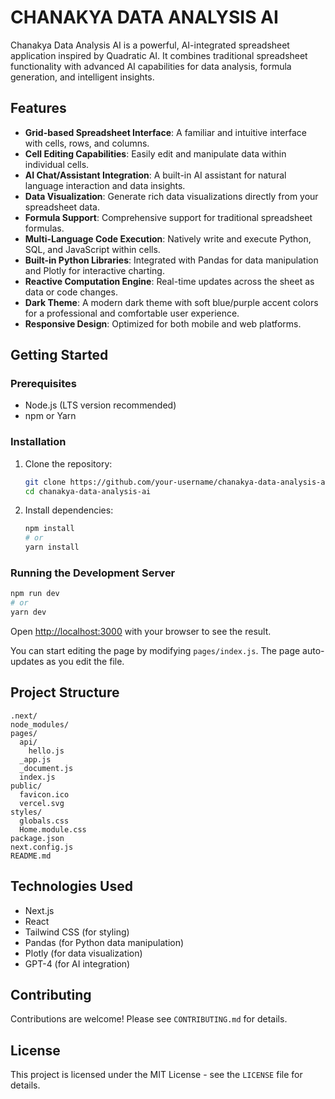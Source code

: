 # CHANAKYA DATA ANALYSIS AI

Chanakya Data Analysis AI is a powerful, AI-integrated spreadsheet application inspired by Quadratic AI. It combines traditional spreadsheet functionality with advanced AI capabilities for data analysis, formula generation, and intelligent insights.

## Features

- **Grid-based Spreadsheet Interface**: A familiar and intuitive interface with cells, rows, and columns.
- **Cell Editing Capabilities**: Easily edit and manipulate data within individual cells.
- **AI Chat/Assistant Integration**: A built-in AI assistant for natural language interaction and data insights.
- **Data Visualization**: Generate rich data visualizations directly from your spreadsheet data.
- **Formula Support**: Comprehensive support for traditional spreadsheet formulas.
- **Multi-Language Code Execution**: Natively write and execute Python, SQL, and JavaScript within cells.
- **Built-in Python Libraries**: Integrated with Pandas for data manipulation and Plotly for interactive charting.
- **Reactive Computation Engine**: Real-time updates across the sheet as data or code changes.
- **Dark Theme**: A modern dark theme with soft blue/purple accent colors for a professional and comfortable user experience.
- **Responsive Design**: Optimized for both mobile and web platforms.

## Getting Started

### Prerequisites

- Node.js (LTS version recommended)
- npm or Yarn

### Installation

1. Clone the repository:
   ```bash
   git clone https://github.com/your-username/chanakya-data-analysis-ai.git
   cd chanakya-data-analysis-ai
   ```

2. Install dependencies:
   ```bash
   npm install
   # or
   yarn install
   ```

### Running the Development Server

```bash
npm run dev
# or
yarn dev
```

Open [http://localhost:3000](http://localhost:3000) with your browser to see the result.

You can start editing the page by modifying `pages/index.js`. The page auto-updates as you edit the file.

## Project Structure

```
.next/
node_modules/
pages/
  api/
    hello.js
  _app.js
  _document.js
  index.js
public/
  favicon.ico
  vercel.svg
styles/
  globals.css
  Home.module.css
package.json
next.config.js
README.md
```

## Technologies Used

- Next.js
- React
- Tailwind CSS (for styling)
- Pandas (for Python data manipulation)
- Plotly (for data visualization)
- GPT-4 (for AI integration)

## Contributing

Contributions are welcome! Please see `CONTRIBUTING.md` for details.

## License

This project is licensed under the MIT License - see the `LICENSE` file for details.